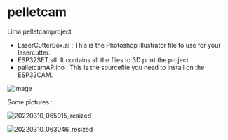 # pelletcam
Lima pelletcamproject



* LaserCutterBox.ai :  This is the Photoshop illustrator file to use for your lasercutter.
* ESP32SET.stl:  It contains all the files to 3D print the project
* palletcamAP.ino :  This is the sourcefile you need to install on the ESP32CAM.
  




![image](https://github.com/mdequanter/pelletcam/assets/74420584/84da7697-67b3-45b2-b5c7-9df7ed83dc8c)


Some pictures :

![20220310_065015_resized](https://github.com/mdequanter/pelletcam/assets/74420584/c54f9bf1-6c69-4060-ba23-52b73b9c86d0)


![20220310_063046_resized](https://github.com/mdequanter/pelletcam/assets/74420584/99a4a812-9dcd-4710-8fd7-079ca37f6a90)

